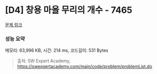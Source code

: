 # [D4] 창용 마을 무리의 개수 - 7465 

[문제 링크](https://swexpertacademy.com/main/code/problem/problemDetail.do?contestProbId=AWngfZVa9XwDFAQU) 

### 성능 요약

메모리: 63,996 KB, 시간: 214 ms, 코드길이: 531 Bytes



> 출처: SW Expert Academy, https://swexpertacademy.com/main/code/problem/problemList.do